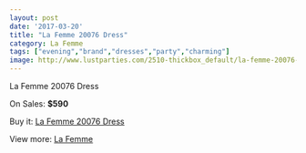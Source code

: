 ```yaml
---
layout: post
date: '2017-03-20'
title: "La Femme 20076 Dress"
category: La Femme
tags: ["evening","brand","dresses","party","charming"]
image: http://www.lustparties.com/2510-thickbox_default/la-femme-20076-dress.jpg
---
```

La Femme 20076 Dress

On Sales: **$590**
<a href="https://www.lustparties.com/en/la-femme/811-la-femme-20076-dress.html"><amp-img layout="responsive" width="600" height="600" src="//www.lustparties.com/2510-thickbox_default/la-femme-20076-dress.jpg" alt="La Femme 20076 Dress 0" /></a>
<a href="https://www.lustparties.com/en/la-femme/811-la-femme-20076-dress.html"><amp-img layout="responsive" width="600" height="600" src="//www.lustparties.com/2511-thickbox_default/la-femme-20076-dress.jpg" alt="La Femme 20076 Dress 1" /></a>

Buy it: [La Femme 20076 Dress](https://www.lustparties.com/en/la-femme/811-la-femme-20076-dress.html "La Femme 20076 Dress")

View more: [La Femme](https://www.lustparties.com/en/4-la-femme "La Femme")